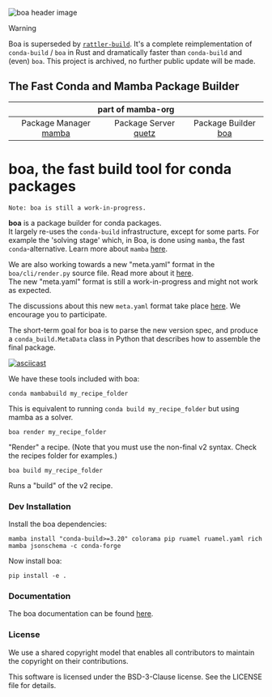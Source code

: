 ![boa header image](docs/assets/boa_header.png)

> [!WARNING]
> Boa is superseded by [`rattler-build`](http://github.com/prefix-dev/rattler-build).
> It's a complete reimplementation of `conda-build` / `boa` in Rust and dramatically faster than `conda-build` and (even) `boa`.
> This project is archived, no further public update will be made.

## The Fast Conda and Mamba Package Builder

<table>
<thead align="center" cellspacing="10">
  <tr>
    <th colspan="3" align="center" border="">part of mamba-org</th>
  </tr>
</thead>
<tbody>
  <tr background="#FFF">
    <td align="center">Package Manager <a href="https://github.com/mamba-org/mamba">mamba</a></td>
    <td align="center">Package Server <a href="https://github.com/mamba-org/quetz">quetz</a></td>
    <td align="center">Package Builder <a href="https://github.com/mamba-org/boa">boa</a></td>
  </tr>
</tbody>
</table>

# boa, the fast build tool for conda packages

```
Note: boa is still a work-in-progress.
```

**boa** is a package builder for conda packages. </br>
It largely re-uses the `conda-build` infrastructure, except for some parts. For example the 'solving stage' which, in Boa, is done using `mamba`, the fast `conda`-alternative. Learn more about `mamba` [here](https://github.com/mamba-org/mamba#readme).

We are also working towards a new "meta.yaml" format in the `boa/cli/render.py` source file. Read more about it [here](https://boa-build.readthedocs.io/en/latest/recipe_spec.html). </br>
The new "meta.yaml" format is still a work-in-progress and might not work as expected.

The discussions about this new `meta.yaml` format take place [here](https://hackmd.io/axI1tQdwQB2pTJKt5XdY5w). We encourage you to participate.

The short-term goal for boa is to parse the new version spec, and produce a `conda_build.MetaData` class in Python that describes how to assemble the final package.

[![asciicast](https://asciinema.org/a/HBduIi9TgdFgS3zV7mB3h0KpN.svg)](https://asciinema.org/a/HBduIi9TgdFgS3zV7mB3h0KpN)


We have these tools included with boa:

```
conda mambabuild my_recipe_folder
```
This is equivalent to running `conda build my_recipe_folder` but using mamba as a solver.

```
boa render my_recipe_folder
```
"Render" a recipe. (Note that you must use the non-final v2 syntax. Check the recipes folder for examples.)

```
boa build my_recipe_folder
```
Runs a "build" of the v2 recipe.

### Dev Installation

Install the boa dependencies:
```
mamba install "conda-build>=3.20" colorama pip ruamel ruamel.yaml rich mamba jsonschema -c conda-forge
```

Now install boa:
```
pip install -e .
```
### Documentation

The boa documentation can be found [here](https://boa-build.readthedocs.io/en/latest/).

### License

We use a shared copyright model that enables all contributors to maintain the copyright on their contributions.

This software is licensed under the BSD-3-Clause license. See the LICENSE file for details.

